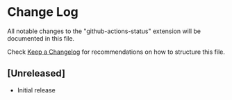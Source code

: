 # Change Log

All notable changes to the "github-actions-status" extension will be documented in this file.

Check [Keep a Changelog](http://keepachangelog.com/) for recommendations on how to structure this file.

## [Unreleased]

- Initial release